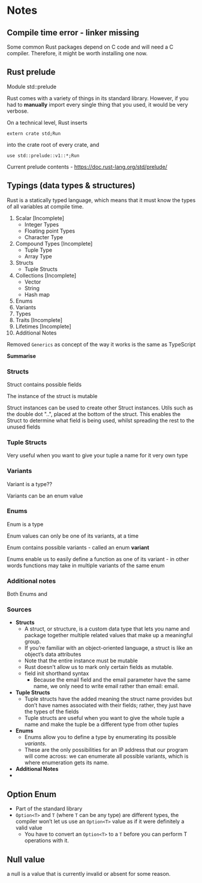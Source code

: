 # Notes

## Compile time error - linker missing

Some common Rust packages depend on C code and will need a C compiler. Therefore, it might be worth installing one now.

## Rust prelude

Module std::prelude

Rust comes with a variety of things in its standard library. However, if you had to **manually** import every single thing that you used, it would be very verbose.

On a technical level, Rust inserts

`extern crate std;Run`

into the crate root of every crate, and

`use std::prelude::v1::*;Run`

Current prelude contents - https://doc.rust-lang.org/std/prelude/

## Typings (data types & structures) 

Rust is a statically typed language, which means that it must know the types of all variables at compile time. 

1. Scalar \[Incomplete\]
   - Integer Types
   - Floating point Types
   - Character Type
2. Compound Types \[Incomplete\]
   - Tuple Type
   - Array Type
3. Structs
   - Tuple Structs
4. Collections \[Incomplete\]
   - Vector
   - String
   - Hash map
5. Enums
6. Variants
7. Types
8. Traits \[Incomplete\]
9.  Lifetimes \[Incomplete\]
10. Additional Notes

Removed `Generics` as concept of the way it works is the same as TypeScript

**Summarise**

### Structs

Struct contains possible fields

The instance of the struct is mutable

Struct instances can be used to create other Struct instances. Utils such as the double dot "..", placed at the bottom of the struct. This enables the Struct to determine what field is being used, whilst spreading the rest to the unused fields

### Tuple Structs

Very useful when you want to give your tuple a name for it very own type

### Variants

Variant is a type??

Variants can be an enum value

### Enums

Enum is a type

Enum values can only be one of its variants, at a time

Enum contains possible variants - called an enum **variant**

Enums enable us to easily define a function as one of its variant - in other words functions may take in multiple variants of the same enum

### Additional notes

Both Enums and 

### Sources
- **Structs**
  - A struct, or structure, is a custom data type that lets you name and package together multiple related values that make up a meaningful group.
  - If you’re familiar with an object-oriented language, a struct is like an object’s data attributes
  - Note that the entire instance must be mutable
  - Rust doesn’t allow us to mark only certain fields as mutable.
  - field init shorthand syntax
    - Because the email field and the email parameter have the same name, we only need to write email rather than email: email.
- **Tuple Structs**
  - Tuple structs have the added meaning the struct name provides but don’t have names associated with their fields; rather, they just have the types of the fields
  - Tuple structs are useful when you want to give the whole tuple a name and make the tuple be a different type from other tuples
- **Enums**
  - Enums allow you to define a type by enumerating its possible *variants*.
  - These are the only possibilities for an IP address that our program will come across: we can enumerate all possible variants, which is where enumeration gets its name.
- **Additional Notes**
- 


## Option Enum
- Part of the standard library
- `Option<T>` and `T` (where `T` can be any type) are different types, the compiler won’t let us use an `Option<T>` value as if it were definitely a valid value
  - You have to convert an `Option<T>` to a `T` before you can perform T operations with it. 

## Null value
a null is a value that is currently invalid or absent for some reason.